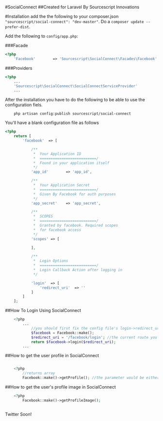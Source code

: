 #SocialConnect
##Created for Laravel By Sourcescript Innovations

#Installation
add the the following to your composer.json `"sourcescript/social-connect": "dev-master"`.  Do a `composer update --prefer-dist`.

Add the following to `config/app.php`:

###Facade
```php
<?php
	'Facebook'		  => 'Sourcescript\SocialConnect\Facades\Facebook'

```

###Providers
```php
<?php
	...
	'Sourcescript\SocialConnect\SocialConnectServiceProvider'
	...
```


After the installation you have to do the following to be able to use the configuration fiels.

```
	php artisan config:publish sourcescript/social-connect
```

You'll have a blank configuration file as follows
```php
<?php
	return [
		'facebook' 	=> [

			/**
			 *  Your Application ID
			 *  ==========================/
			 *  Found in your application itself
			 */
			'app_id'		=> 'app_id',

			/**
			 *  Your Application Secret
			 *  ==========================/
			 *  Given By Facebook for auth purposes
			 */
			'app_secret'	=> 'app_secret',

			/**
			 *  SCOPES
			 *  ==========================/
			 *  Granted by facebook. Required scopes 
			 *  for facebook access
			 */
			'scopes' => [

			],

			/**
			 *  Login Options
			 *  ==========================/
			 *  Login Callback Action after logging in
			 */

			'login'  => [
				'redirect_uri' 	=> ''
			]
		]
	];
```

##How To Login Using SocialConnect

```php
	<?php 
		...
			//you should first fix the config file's login->redirect_uri to point to your callback function (That's where the script will go when the login function is all finished)
			$facebook = Facebook::make();
			$redirect_uri = '/facebook/login'; //the current route you want to point the login script
			return $facebook->login($redirect_uri); 
		...
```

##How to get the user profile in SocialConnect
```php

	<?php
		//returns array
		Facebook::make()->getProfile(); //the parameter would be either 'me' (current user logged in) or any valid facebook username or ID
```

##How to get the user's profile image in SocialConnect
```php
	<?php
		Facebook::make()->getProfileImage();
	
```

Twitter Soon!
